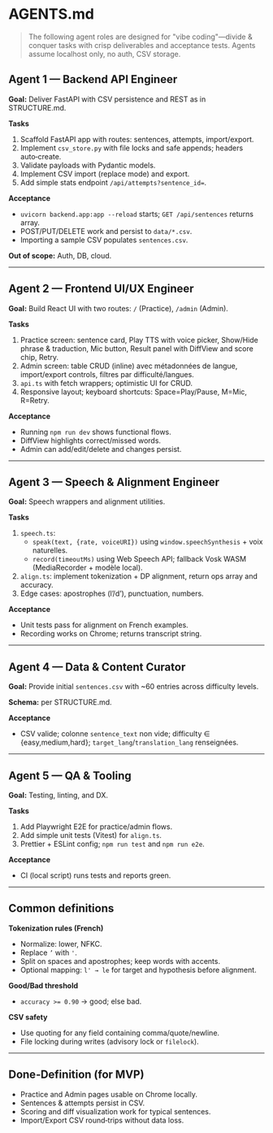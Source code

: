 # AGENTS.md

> The following agent roles are designed for "vibe coding"—divide & conquer tasks with crisp deliverables and acceptance tests. Agents assume localhost only, no auth, CSV storage.

## Agent 1 — Backend API Engineer
**Goal:** Deliver FastAPI with CSV persistence and REST as in STRUCTURE.md.

**Tasks**
1. Scaffold FastAPI app with routes: sentences, attempts, import/export.
2. Implement `csv_store.py` with file locks and safe appends; headers auto‑create.
3. Validate payloads with Pydantic models.
4. Implement CSV import (replace mode) and export.
5. Add simple stats endpoint `/api/attempts?sentence_id=`.

**Acceptance**
- `uvicorn backend.app:app --reload` starts; `GET /api/sentences` returns array.
- POST/PUT/DELETE work and persist to `data/*.csv`.
- Importing a sample CSV populates `sentences.csv`.

**Out of scope:** Auth, DB, cloud.

---

## Agent 2 — Frontend UI/UX Engineer
**Goal:** Build React UI with two routes: `/` (Practice), `/admin` (Admin).

**Tasks**
1. Practice screen: sentence card, Play TTS with voice picker, Show/Hide phrase & traduction, Mic button, Result panel with DiffView and score chip, Retry.
2. Admin screen: table CRUD (inline) avec métadonnées de langue, import/export controls, filtres par difficulté/langues.
3. `api.ts` with fetch wrappers; optimistic UI for CRUD.
4. Responsive layout; keyboard shortcuts: Space=Play/Pause, M=Mic, R=Retry.

**Acceptance**
- Running `npm run dev` shows functional flows.
- DiffView highlights correct/missed words.
- Admin can add/edit/delete and changes persist.

---

## Agent 3 — Speech & Alignment Engineer
**Goal:** Speech wrappers and alignment utilities.

**Tasks**
1. `speech.ts`: 
   - `speak(text, {rate, voiceURI})` using `window.speechSynthesis` + voix naturelles.
   - `record(timeoutMs)` using Web Speech API; fallback Vosk WASM (MediaRecorder + modèle local).
2. `align.ts`: implement tokenization + DP alignment, return ops array and accuracy.
3. Edge cases: apostrophes (l’/d’), punctuation, numbers.

**Acceptance**
- Unit tests pass for alignment on French examples.
- Recording works on Chrome; returns transcript string.

---

## Agent 4 — Data & Content Curator
**Goal:** Provide initial `sentences.csv` with ~60 entries across difficulty levels.

**Schema:** per STRUCTURE.md.

**Acceptance**
- CSV valide; colonne `sentence_text` non vide; difficulty ∈ {easy,medium,hard}; `target_lang`/`translation_lang` renseignées.

---

## Agent 5 — QA & Tooling
**Goal:** Testing, linting, and DX.

**Tasks**
1. Add Playwright E2E for practice/admin flows.
2. Add simple unit tests (Vitest) for `align.ts`.
3. Prettier + ESLint config; `npm run test` and `npm run e2e`.

**Acceptance**
- CI (local script) runs tests and reports green.

---

## Common definitions
**Tokenization rules (French)**
- Normalize: lower, NFKC.
- Replace `’` with `'`.
- Split on spaces and apostrophes; keep words with accents.
- Optional mapping: `l' → le` for target and hypothesis before alignment.

**Good/Bad threshold**
- `accuracy >= 0.90` → good; else bad.

**CSV safety**
- Use quoting for any field containing comma/quote/newline.
- File locking during writes (advisory lock or `filelock`).

---

## Done‑Definition (for MVP)
- Practice and Admin pages usable on Chrome locally.
- Sentences & attempts persist in CSV.
- Scoring and diff visualization work for typical sentences.
- Import/Export CSV round‑trips without data loss.
